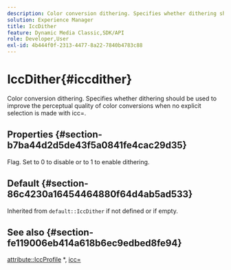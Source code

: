 ```yaml
---
description: Color conversion dithering. Specifies whether dithering should be used to improve the perceptual quality of color conversions when no explicit selection is made with icc=.
solution: Experience Manager
title: IccDither
feature: Dynamic Media Classic,SDK/API
role: Developer,User
exl-id: 4b444f0f-2313-4477-8a22-7840b4783c88
---
```

# IccDither{#iccdither}

Color conversion dithering. Specifies whether dithering should be used to improve the perceptual quality of color conversions when no explicit selection is made with icc=.

## Properties {#section-b7ba44d2d5de43f5a0841fe4cac29d35}

Flag. Set to 0 to disable or to 1 to enable dithering.

## Default {#section-86c4230a16454464880f64d4ab5ad533}

Inherited from `default::IccDither` if not defined or if empty.

## See also {#section-fe119006eb414a618b6ec9edbed8fe94}

[attribute::IccProfile](../../../../../is-api/image-catalog/image-serving-api-ref/c-image-catalog-reference/c-attributes-reference/r-iccprofilegray.md) &#42;, [icc=](../../../../../is-api/http-ref/image-serving-api-ref/c-http-protocol-reference/c-command-reference/r-icc.md#reference-182b5679e21e4df3b4d330535a5a7517)
